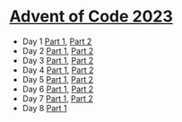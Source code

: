# [Advent of Code 2023](https://adventofcode.com/2023)

- Day 1 [Part 1](https://github.com/aaronlord/aoc/blob/8b9375865f559a7c5782a004e35d250512dd0d62/app/Console/Commands/Day1Command.php), [Part 2](app/Console/Commands/Day1Command.php)
- Day 2 [Part 1](https://github.com/aaronlord/aoc/blob/3cb845c78fe00bd9bee0c7ac49e9232dfbc32706/app/Console/Commands/Day2Command.php), [Part 2](app/Console/Commands/Day2Command.php)
- Day 3 [Part 1](https://github.com/aaronlord/aoc/blob/f7714d465e7009539b0e7eb36922e0a6ab7081d6/app/Console/Commands/Day3Command.php), [Part 2](app/Console/Commands/Day3Command.php)
- Day 4 [Part 1](https://github.com/aaronlord/aoc/blob/88b8066e6e427586aba31436ac9aa8faa1414f37/app/Console/Commands/Day4Command.php), [Part 2](app/Console/Commands/Day4Command.php)
- Day 5 [Part 1](https://github.com/aaronlord/aoc/blob/ccbc964f14ebe2bf2b1d83bd580553be46fffdd1/app/Console/Commands/Day5Command.php), [Part 2](app/Console/Commands/Day5Command.php)
- Day 6 [Part 1](https://github.com/aaronlord/aoc/blob/f37a4a5119c4da68b4241b20140613eea9ab52d6/app/Console/Commands/Day6Command.php), [Part 2](app/Console/Commands/Day6Command.php)
- Day 7 [Part 1](https://github.com/aaronlord/aoc/blob/22233febd1366616567350198846173c7b614ed6/app/Console/Commands/Day7Command.php), [Part 2](app/Console/Commands/Day7Command.php)
- Day 8 [Part 1](app/Console/Commands/Day8Command.php)

